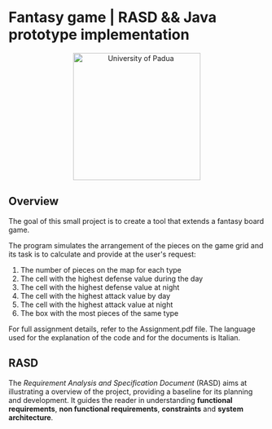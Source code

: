 # Fantasy game | RASD && Java prototype implementation

<p align="center">
    <img src="https://www.unidformazione.com/wp-content/uploads/2018/04/unipd-universita-di-padova.png" width="250" alt="University of Padua"/>
</p>

## Overview

The goal of this small project is to create a tool that extends a fantasy board game.

The program simulates the arrangement of the pieces on the game grid and its task is to calculate and provide at the user's request:
1. The number of pieces on the map for each type
2. The cell with the highest defense value during the day
3. The cell with the highest defense value at night
4. The cell with the highest attack value by day
5. The cell with the highest attack value at night
6. The box with the most pieces of the same type

For full assignment details, refer to the Assignment.pdf file. The language used for the explanation of the code and for the documents is Italian.

## RASD
The _Requirement Analysis and Specification Document_ (RASD) aims at illustrating a overview of the project, providing a baseline for its planning and development. It guides the reader in understanding **functional requirements**, **non functional requirements**, **constraints** and **system architecture**.
